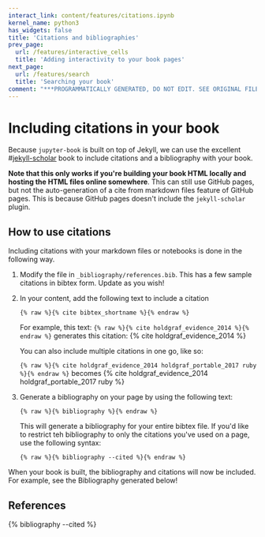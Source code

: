 ```yaml
---
interact_link: content/features/citations.ipynb
kernel_name: python3
has_widgets: false
title: 'Citations and bibliographies'
prev_page:
  url: /features/interactive_cells
  title: 'Adding interactivity to your book pages'
next_page:
  url: /features/search
  title: 'Searching your book'
comment: "***PROGRAMMATICALLY GENERATED, DO NOT EDIT. SEE ORIGINAL FILES IN /content***"
---
```



# Including citations in your book



Because `jupyter-book` is built on top of Jekyll, we can use the excellent
#[jekyll-scholar](https://github.com/inukshuk/jekyll-scholar) book to
include citations and a bibliography with your book.

**Note that this only works if you're building your book HTML locally and
hosting the HTML files online somewhere**. This can still use GitHub pages, but
not the auto-generation of a cite from markdown files feature of GitHub pages.
This is because GitHub pages doesn't include the `jekyll-scholar` plugin.

## How to use citations

Including citations with your markdown files or notebooks is done in the following
way.

1. Modify the file in `_bibliography/references.bib`. This has a few sample citations
in bibtex form. Update as you wish!
2. In your content, add the following text to include a citation

   ```
   {% raw %}{% cite bibtex_shortname %}{% endraw %}
   ```

   For example, this text: `{% raw %}{% cite holdgraf_evidence_2014 %}{% endraw %}` generates this citation: {% cite holdgraf_evidence_2014 %}

   You can also include multiple citations in one go, like so:

   `{% raw %}{% cite holdgraf_evidence_2014 holdgraf_portable_2017 ruby %}{% endraw %}` becomes {% cite holdgraf_evidence_2014 holdgraf_portable_2017 ruby %}

3. Generate a bibliography on your page by using the following text:

   ```
   {% raw %}{% bibliography %}{% endraw %}
   ```

   This will generate a bibliography for your entire bibtex file. If you'd like to restrict teh
   bibliography to only the citations you've used on a page, use the following syntax:

   ```
   {% raw %}{% bibliography --cited %}{% endraw %}
   ```

When your book is built, the bibliography and citations will now be included. For example,
see the Bibliography generated below!

## References

{% bibliography --cited %}
